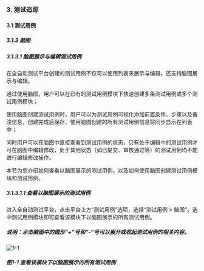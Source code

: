 ### 3. 测试追踪

#### 3.1 测试用例

##### 3.1.3 脑图

##### 3.1.3.1 脑图展示与编辑测试用例

在全自动测试平台创建的测试用例不仅可以使用列表来展示与编辑，还支持脑图展示与编辑。

通过使用脑图，用户可以在已有的测试用例模块下快速创建多条测试用例或多个测试用例模块；

使用脑图创建测试用例时，用户可以为测试用例可视化添加前置条件、步骤以及备注信息，创建完成后保存，使用脑图创建的所有测试用例信息将同步显示在列表中；

同时用户可以在脑图中直接查看到测试用例的状态，只有处于编辑中的测试用例才可在脑图中编辑修改，处于其他状态（如已提交、审核通过等）的测试用例均不能进行编辑修改操作。

本节为您介绍如何查看以脑图展示的测试用例，以及如何使用脑图创建测试用例模块和测试用例。

##### 3.1.3.1.1 查看以脑图展示的测试用例

进入全自动测试平台，点击平台上方“测试用例”选项，选择“测试用例 > 脑图”，选中测试用例模块即可查看该模块下以脑图展示的所有测试用例。

##### 说明：点击脑图中的圆形“+”号和“-”号可以展开或收起测试用例的相关内容。

![1-1](https://www.feisuanyz.com/fstest/cszz/testyl/naotu_1.png)

##### 图1-1 查看该模块下以脑图展示的所有测试用例

